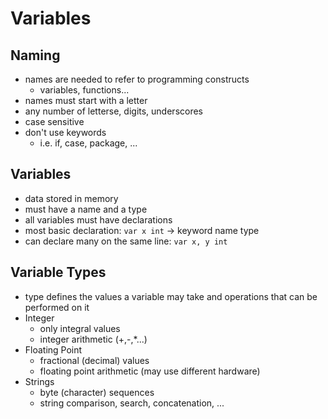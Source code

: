 # Variables

## Naming
- names are needed to refer to programming constructs
  - variables, functions...
- names must start with a letter
- any number of letterse, digits, underscores
- case sensitive
- don't use keywords
  - i.e. if, case, package, ...

## Variables
- data stored in memory
- must have a name and a type
- all variables must have declarations
- most basic declaration: `var x int` -> keyword name type
- can declare many on the same line: `var x, y int`

## Variable Types
- type defines the values a variable may take and operations that can be performed on it
- Integer
  - only integral values
  - integer arithmetic (+,-,*...)
- Floating Point
  - fractional (decimal) values
  - floating point arithmetic (may use different hardware)
- Strings
  - byte (character) sequences
  - string comparison, search, concatenation, ...
